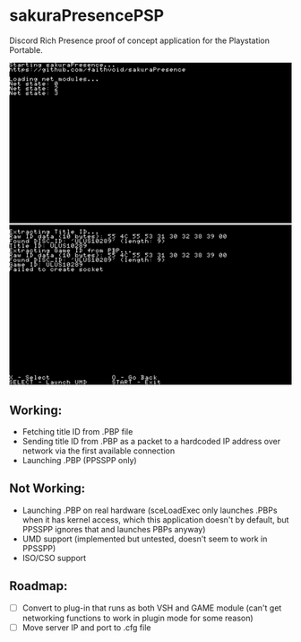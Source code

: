 # sakuraPresencePSP
Discord Rich Presence proof of concept application for the Playstation Portable.

![](screenshots/SAKU01860_00002.jpg)
![](screenshots/SAKU01860_00003.jpg)

## Working:
- Fetching title ID from .PBP file
- Sending title ID from .PBP as a packet to a hardcoded IP address over network via the first available connection
- Launching .PBP (PPSSPP only)

## Not Working:
- Launching .PBP on real hardware (sceLoadExec only launches .PBPs when it has kernel access, which this application doesn't by default, but PPSSPP ignores that and launches PBPs anyway)
- UMD support (implemented but untested, doesn't seem to work in PPSSPP)
- ISO/CSO support


## Roadmap:
- [ ] Convert to plug-in that runs as both VSH and GAME module (can't get networking functions to work in plugin mode for some reason)
- [ ] Move server IP and port to .cfg file
